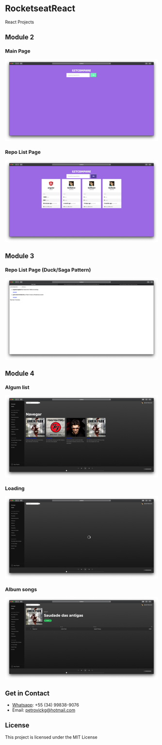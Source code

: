 # RocketseatReact

React Projects

## Module 2

### Main Page

![MainPage](https://raw.githubusercontent.com/petrovick/GoReact/master/module2/SolutionItems/Images/image1_mainpage.png)

### Repo List Page

![MainPage](https://raw.githubusercontent.com/petrovick/GoReact/master/module2/SolutionItems/Images/image2_repolist.png)

## Module 3

### Repo List Page (Duck/Saga Pattern)

![MainPage](https://raw.githubusercontent.com/petrovick/GoReact/master/module3/SolutionItems/Images/Image1_patterns.png)

## Module 4

### Algum list

![MainPage](https://raw.githubusercontent.com/petrovick/GoReact/master/module4/SolutionItems/Images/image1_mainpage.png)

### Loading

![MainPage](https://raw.githubusercontent.com/petrovick/GoReact/master/module4/SolutionItems/Images/image2_loading.png)

### Album songs

![MainPage](https://raw.githubusercontent.com/petrovick/GoReact/master/module4/SolutionItems/Images/image3_albumsongs.png)

## Get in Contact

- [Whatsapp][whatsapp]: +55 (34) 99838-9076
- Email: petrovickg@hotmail.com

## License

This project is licensed under the MIT License

[whatsapp]: https://api.whatsapp.com/send?phone=5534998389076
